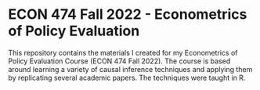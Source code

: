 # ECON 474 Fall 2022 - Econometrics of Policy Evaluation

This repository contains the materials I created for my Econometrics of Policy Evaluation Course (ECON 474 Fall 2022).
The course is based around learning a variety of causal inference techniques and applying them by replicating several academic papers.
The techniques were taught in R.
